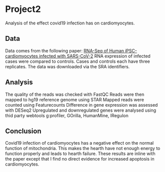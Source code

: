 # Project2

Analysis of the effect covid19 infection has on cardiomyocytes.

Data
---
Data comes from the following paper: [RNA-Seq of Human iPSC-cardiomyocytes infected with SARS-CoV-2](https://www.ncbi.nlm.nih.gov/geo/query/acc.cgi?acc=GSE150392)
RNA expression of infected cases were compared to controls. Cases and controls each have three replicates.
The data was downloaded via the SRA identifiers.

Analysis
---
The quality of the reads was checked with FastQC
Reads were then mapped to hg19 reference genome using STAR
Mapped reads were counted using Featurecounts
Difference in gene expression was assessed with DESeq2
Upregulated and downregulated genes were analysed using thid party webtools g:profiler, GOrilla, HumanMine, IRegulon

Conclusion
---
Covid19 infection of cardiomyocytes has a negative effect on the normal function of mitochondria. This makes the hearth have not enough energy to function properly and leads to hearth failure. These results are inline with the paper except that I find no direct evidence for increased apoptosis in cardiomyocytes.
